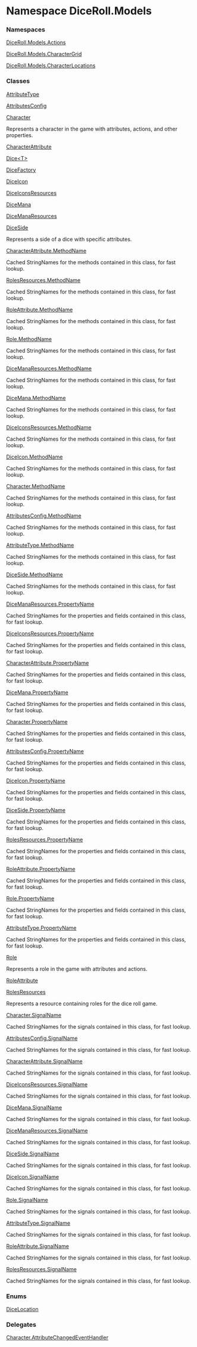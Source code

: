 # <a id="DiceRoll_Models"></a> Namespace DiceRoll.Models

### Namespaces

 [DiceRoll.Models.Actions](DiceRoll.Models.Actions.md)

 [DiceRoll.Models.CharacterGrid](DiceRoll.Models.CharacterGrid.md)

 [DiceRoll.Models.CharacterLocations](DiceRoll.Models.CharacterLocations.md)

### Classes

 [AttributeType](DiceRoll.Models.AttributeType.md)

 [AttributesConfig](DiceRoll.Models.AttributesConfig.md)

 [Character](DiceRoll.Models.Character.md)

Represents a character in the game with attributes, actions, and other properties.

 [CharacterAttribute](DiceRoll.Models.CharacterAttribute.md)

 [Dice<T\>](DiceRoll.Models.Dice\-1.md)

 [DiceFactory](DiceRoll.Models.DiceFactory.md)

 [DiceIcon](DiceRoll.Models.DiceIcon.md)

 [DiceIconsResources](DiceRoll.Models.DiceIconsResources.md)

 [DiceMana](DiceRoll.Models.DiceMana.md)

 [DiceManaResources](DiceRoll.Models.DiceManaResources.md)

 [DiceSide](DiceRoll.Models.DiceSide.md)

Represents a side of a dice with specific attributes.

 [CharacterAttribute.MethodName](DiceRoll.Models.CharacterAttribute.MethodName.md)

Cached StringNames for the methods contained in this class, for fast lookup.

 [RolesResources.MethodName](DiceRoll.Models.RolesResources.MethodName.md)

Cached StringNames for the methods contained in this class, for fast lookup.

 [RoleAttribute.MethodName](DiceRoll.Models.RoleAttribute.MethodName.md)

Cached StringNames for the methods contained in this class, for fast lookup.

 [Role.MethodName](DiceRoll.Models.Role.MethodName.md)

Cached StringNames for the methods contained in this class, for fast lookup.

 [DiceManaResources.MethodName](DiceRoll.Models.DiceManaResources.MethodName.md)

Cached StringNames for the methods contained in this class, for fast lookup.

 [DiceMana.MethodName](DiceRoll.Models.DiceMana.MethodName.md)

Cached StringNames for the methods contained in this class, for fast lookup.

 [DiceIconsResources.MethodName](DiceRoll.Models.DiceIconsResources.MethodName.md)

Cached StringNames for the methods contained in this class, for fast lookup.

 [DiceIcon.MethodName](DiceRoll.Models.DiceIcon.MethodName.md)

Cached StringNames for the methods contained in this class, for fast lookup.

 [Character.MethodName](DiceRoll.Models.Character.MethodName.md)

Cached StringNames for the methods contained in this class, for fast lookup.

 [AttributesConfig.MethodName](DiceRoll.Models.AttributesConfig.MethodName.md)

Cached StringNames for the methods contained in this class, for fast lookup.

 [AttributeType.MethodName](DiceRoll.Models.AttributeType.MethodName.md)

Cached StringNames for the methods contained in this class, for fast lookup.

 [DiceSide.MethodName](DiceRoll.Models.DiceSide.MethodName.md)

Cached StringNames for the methods contained in this class, for fast lookup.

 [DiceManaResources.PropertyName](DiceRoll.Models.DiceManaResources.PropertyName.md)

Cached StringNames for the properties and fields contained in this class, for fast lookup.

 [DiceIconsResources.PropertyName](DiceRoll.Models.DiceIconsResources.PropertyName.md)

Cached StringNames for the properties and fields contained in this class, for fast lookup.

 [CharacterAttribute.PropertyName](DiceRoll.Models.CharacterAttribute.PropertyName.md)

Cached StringNames for the properties and fields contained in this class, for fast lookup.

 [DiceMana.PropertyName](DiceRoll.Models.DiceMana.PropertyName.md)

Cached StringNames for the properties and fields contained in this class, for fast lookup.

 [Character.PropertyName](DiceRoll.Models.Character.PropertyName.md)

Cached StringNames for the properties and fields contained in this class, for fast lookup.

 [AttributesConfig.PropertyName](DiceRoll.Models.AttributesConfig.PropertyName.md)

Cached StringNames for the properties and fields contained in this class, for fast lookup.

 [DiceIcon.PropertyName](DiceRoll.Models.DiceIcon.PropertyName.md)

Cached StringNames for the properties and fields contained in this class, for fast lookup.

 [DiceSide.PropertyName](DiceRoll.Models.DiceSide.PropertyName.md)

Cached StringNames for the properties and fields contained in this class, for fast lookup.

 [RolesResources.PropertyName](DiceRoll.Models.RolesResources.PropertyName.md)

Cached StringNames for the properties and fields contained in this class, for fast lookup.

 [RoleAttribute.PropertyName](DiceRoll.Models.RoleAttribute.PropertyName.md)

Cached StringNames for the properties and fields contained in this class, for fast lookup.

 [Role.PropertyName](DiceRoll.Models.Role.PropertyName.md)

Cached StringNames for the properties and fields contained in this class, for fast lookup.

 [AttributeType.PropertyName](DiceRoll.Models.AttributeType.PropertyName.md)

Cached StringNames for the properties and fields contained in this class, for fast lookup.

 [Role](DiceRoll.Models.Role.md)

Represents a role in the game with attributes and actions.

 [RoleAttribute](DiceRoll.Models.RoleAttribute.md)

 [RolesResources](DiceRoll.Models.RolesResources.md)

Represents a resource containing roles for the dice roll game.

 [Character.SignalName](DiceRoll.Models.Character.SignalName.md)

Cached StringNames for the signals contained in this class, for fast lookup.

 [AttributesConfig.SignalName](DiceRoll.Models.AttributesConfig.SignalName.md)

Cached StringNames for the signals contained in this class, for fast lookup.

 [CharacterAttribute.SignalName](DiceRoll.Models.CharacterAttribute.SignalName.md)

Cached StringNames for the signals contained in this class, for fast lookup.

 [DiceIconsResources.SignalName](DiceRoll.Models.DiceIconsResources.SignalName.md)

Cached StringNames for the signals contained in this class, for fast lookup.

 [DiceMana.SignalName](DiceRoll.Models.DiceMana.SignalName.md)

Cached StringNames for the signals contained in this class, for fast lookup.

 [DiceManaResources.SignalName](DiceRoll.Models.DiceManaResources.SignalName.md)

Cached StringNames for the signals contained in this class, for fast lookup.

 [DiceSide.SignalName](DiceRoll.Models.DiceSide.SignalName.md)

Cached StringNames for the signals contained in this class, for fast lookup.

 [DiceIcon.SignalName](DiceRoll.Models.DiceIcon.SignalName.md)

Cached StringNames for the signals contained in this class, for fast lookup.

 [Role.SignalName](DiceRoll.Models.Role.SignalName.md)

Cached StringNames for the signals contained in this class, for fast lookup.

 [AttributeType.SignalName](DiceRoll.Models.AttributeType.SignalName.md)

Cached StringNames for the signals contained in this class, for fast lookup.

 [RoleAttribute.SignalName](DiceRoll.Models.RoleAttribute.SignalName.md)

Cached StringNames for the signals contained in this class, for fast lookup.

 [RolesResources.SignalName](DiceRoll.Models.RolesResources.SignalName.md)

Cached StringNames for the signals contained in this class, for fast lookup.

### Enums

 [DiceLocation](DiceRoll.Models.DiceLocation.md)

### Delegates

 [Character.AttributeChangedEventHandler](DiceRoll.Models.Character.AttributeChangedEventHandler.md)


